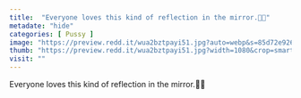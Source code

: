```yaml
---
title:  "Everyone loves this kind of reflection in the mirror.🍆💦"
metadate: "hide"
categories: [ Pussy ]
image: "https://preview.redd.it/wua2bztpayi51.jpg?auto=webp&s=85d72e9269273214e14a9d95913e95639df79f16"
thumb: "https://preview.redd.it/wua2bztpayi51.jpg?width=1080&crop=smart&auto=webp&s=5e591d8cafe91894c7d23ad629832bb8236274ef"
visit: ""
---
```

Everyone loves this kind of reflection in the mirror.🍆💦
